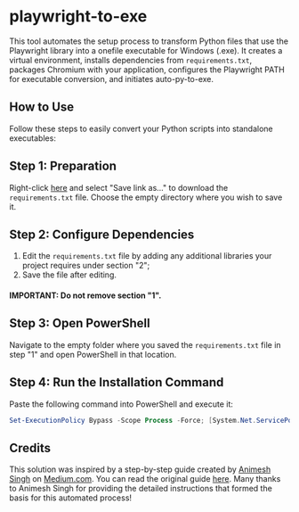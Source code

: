 # playwright-to-exe
This tool automates the setup process to transform Python files that use the Playwright library into a onefile executable for Windows (.exe). It creates a virtual environment, installs dependencies from `requirements.txt`, packages Chromium with your application, configures the Playwright PATH for executable conversion, and initiates auto-py-to-exe.

## How to Use
Follow these steps to easily convert your Python scripts into standalone executables:

## Step 1: Preparation
Right-click [here](https://raw.githubusercontent.com/A-Assuncao/playwright-to-exe/main/requirements.txt) and select "Save link as..." to download the `requirements.txt` file. Choose the empty directory where you wish to save it.

## Step 2: Configure Dependencies
1. Edit the `requirements.txt` file by adding any additional libraries your project requires under section "2";
2. Save the file after editing.
#### IMPORTANT: Do not remove section "1".

## Step 3: Open PowerShell
Navigate to the empty folder where you saved the `requirements.txt` file in step "1" and open PowerShell in that location.

## Step 4: Run the Installation Command
Paste the following command into PowerShell and execute it:

```powershell
Set-ExecutionPolicy Bypass -Scope Process -Force; [System.Net.ServicePointManager]::SecurityProtocol = [System.Net.ServicePointManager]::SecurityProtocol -bor 3072; iex "&{$((New-Object System.Net.WebClient).DownloadString('https://raw.githubusercontent.com/A-Assuncao/playwright-to-exe/main/setup_install_venv.ps1'))}"
```

## Credits
This solution was inspired by a step-by-step guide created by [Animesh Singh](https://medium.com/@animeshsingh161) on [Medium.com](https://medium.com). You can read the original guide [here](https://medium.com/@animeshsingh161/how-to-convert-a-python-playwright-script-into-an-executable-app-playwright-with-python-b61d8ff0ca64). Many thanks to Animesh Singh for providing the detailed instructions that formed the basis for this automated process!
